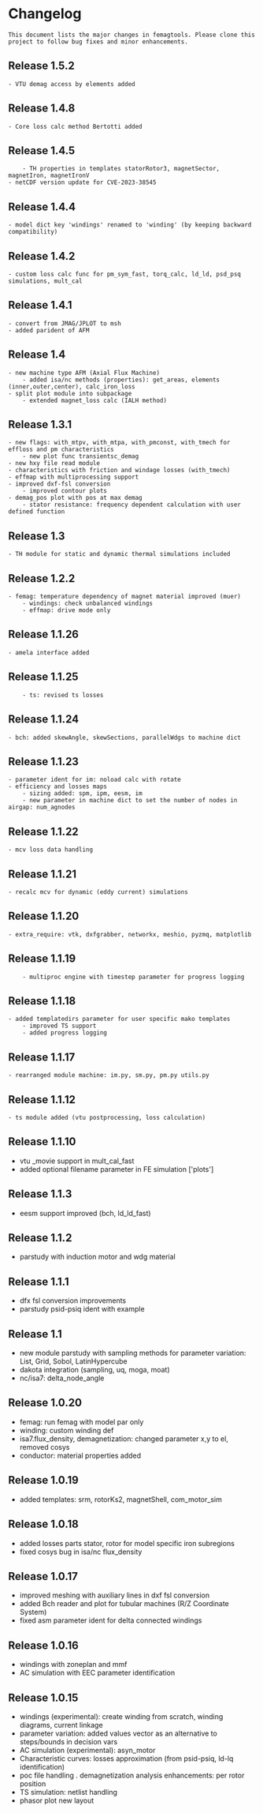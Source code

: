 # Changelog

	This document lists the major changes in femagtools. Please clone this project to follow bug fixes and minor enhancements.

## Release 1.5.2
	- VTU demag access by elements added

## Release 1.4.8
	- Core loss calc method Bertotti added

## Release 1.4.5
        - TH properties in templates statorRotor3, magnetSector, magnetIron, magnetIronV
	- netCDF version update for CVE-2023-38545

## Release 1.4.4
	- model dict key 'windings' renamed to 'winding' (by keeping backward compatibility)

## Release 1.4.2
	- custom loss calc func for pm_sym_fast, torq_calc, ld_ld, psd_psq simulations, mult_cal

## Release 1.4.1
	- convert from JMAG/JPLOT to msh
	- added parident of AFM

## Release 1.4
	- new machine type AFM (Axial Flux Machine)
        - added isa/nc methods (properties): get_areas, elements (inner,outer,center), calc_iron_loss
	- split plot module into subpackage
        - extended magnet_loss calc (IALH method)

## Release 1.3.1
	- new flags: with_mtpv, with_mtpa, with_pmconst, with_tmech for effloss and pm characteristics
        - new plot func transientsc_demag
	- new hxy file read module
	- characteristics with friction and windage losses (with_tmech)
	- effmap with multiprocessing support
	- improved dxf-fsl conversion
        - improved contour plots
	- demag_pos plot with pos at max demag
        - stator resistance: frequency dependent calculation with user defined function

## Release 1.3
	- TH module for static and dynamic thermal simulations included

## Release 1.2.2
	- femag: temperature dependency of magnet material improved (muer)
        - windings: check unbalanced windings
        - effmap: drive mode only

## Release 1.1.26
	- amela interface added

## Release 1.1.25
        - ts: revised ts losses

## Release 1.1.24
	- bch: added skewAngle, skewSections, parallelWdgs to machine dict

## Release 1.1.23
	- parameter ident for im: noload calc with rotate
	- efficiency and losses maps
        - sizing added: spm, ipm, eesm, im
        - new parameter in machine dict to set the number of nodes in airgap: num_agnodes
## Release 1.1.22
	- mcv loss data handling

## Release 1.1.21
	- recalc mcv for dynamic (eddy current) simulations

## Release 1.1.20
	- extra_require: vtk, dxfgrabber, networkx, meshio, pyzmq, matplotlib

## Release 1.1.19
        - multiproc engine with timestep parameter for progress logging

## Release 1.1.18
	- added templatedirs parameter for user specific mako templates
        - improved TS support
        - added progress logging

## Release 1.1.17
	- rearranged module machine: im.py, sm.py, pm.py utils.py

## Release 1.1.12
	- ts module added (vtu postprocessing, loss calculation)

## Release 1.1.10
- vtu _movie support in mult_cal_fast
- added optional filename parameter in FE simulation ['plots']

## Release 1.1.3
- eesm support improved (bch, ld_ld_fast)

## Release 1.1.2
- parstudy with induction motor and wdg material

## Release 1.1.1
- dfx fsl conversion improvements
- parstudy psid-psiq ident with example

## Release 1.1
- new module parstudy with sampling methods for parameter variation: List, Grid, Sobol, LatinHypercube
- dakota integration (sampling, uq, moga, moat)
- nc/isa7: delta_node_angle

## Release 1.0.20
- femag: run femag with model par only
- winding: custom winding def
- isa7.flux_density, demagnetization: changed parameter x,y to el, removed cosys
- conductor: material properties added

## Release 1.0.19
- added templates: srm, rotorKs2, magnetShell, com_motor_sim

## Release 1.0.18
- added losses parts stator, rotor for model specific iron subregions
- fixed cosys bug in isa/nc flux_density

## Release 1.0.17
- improved meshing with auxiliary lines in dxf fsl conversion
- added Bch reader and plot for tubular machines (R/Z Coordinate System)
- fixed asm parameter ident for delta connected windings

## Release 1.0.16
- windings with zoneplan and mmf
- AC simulation with EEC parameter identification

## Release 1.0.15

- windings (experimental): create winding from scratch, winding diagrams, current linkage
- parameter variation: added values vector as an alternative to steps/bounds in decision vars
- AC simulation (experimental): asyn_motor
- Characteristic curves: losses approximation (from psid-psiq, ld-lq identification)
- poc file handling
. demagnetization analysis enhancements: per rotor position
- TS simulation: netlist handling
- phasor plot new layout
